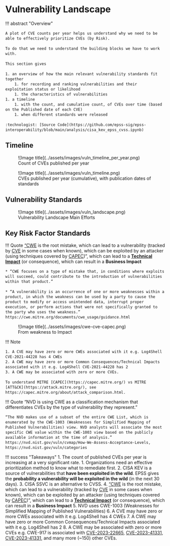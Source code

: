 # Vulnerability Landscape 

!!! abstract "Overview"

    A plot of CVE counts per year helps us understand why we need to be able to effectively prioritize CVEs (by Risk).

    To do that we need to understand the building blocks we have to work with.

    This section gives

    1. an overview of how the main relevant vulnerability standards fit together
        1. for recording and ranking vulnerabilities and their exploitation status or likelihood
        1. the characteristics of vulnerabilities
    1. a timeline
        1. with the count, and cumulative count, of CVEs over time (based on the Published date of each CVE)
        1. when different standards were released

    :technologist: [Source Code](https://github.com/epss-sig/epss-interoperability/blob/main/analysis/cisa_kev_epss_cvss.ipynb) 

## Timeline

<figure markdown>
  ![Image title](../assets/images/vuln_timeline_per_year.png)
  <figcaption>Count of CVEs published per year</figcaption>
</figure>

<figure markdown>
  ![Image title](../assets/images/vuln_timeline.png)
  <figcaption>CVEs published per year (cumulative), with publication dates of standards</figcaption>
</figure>


## Vulnerability Standards 
 
<figure markdown>
  ![Image title](../assets/images/vuln_landscape.png)
  <figcaption>Vulnerability Landscape Main Efforts</figcaption>
</figure>


## Key Risk Factor Standards

!!! Quote
    [“CWE](https://cwe.mitre.org/) is the root mistake, which can lead to a vulnerability (tracked by [CVE](https://cve.mitre.org/) in some cases when known), which can be exploited by an attacker (using techniques covered by [CAPEC](https://capec.mitre.org/))”, which can lead to a **[Technical Impact](https://capec.mitre.org/custom/view.html?id=1000)** (or consequence), which can result in a **Business Impact**

    * “CWE focuses on a type of mistake that, in conditions where exploits will succeed, could contribute to the introduction of vulnerabilities within that product.”
    
    * “A vulnerability is an occurrence of one or more weaknesses within a product, in which the weakness can be used by a party to cause the product to modify or access unintended data, interrupt proper execution, or perform actions that were not specifically granted to the party who uses the weakness.”
    https://cwe.mitre.org/documents/cwe_usage/guidance.html



<figure markdown>
  ![Image title](../assets/images/cwe-cve-capec.png)
  <figcaption>From weakness to Impact</figcaption>
</figure>

!!! Note

    1. A CVE may have zero or more CWEs associated with it e.g. Log4Shell CVE-2021-44228 has 4 CWEs
    2. A CWE may have zero or more Common Consequences/Technical Impacts associated with it e.g. Log4Shell CVE-2021-44228 has 2
    3. A CWE may be associated with zero or more CVEs.

    To understand MITRE [CAPEC](https://capec.mitre.org/) vs MITRE [ATT&CK](https://attack.mitre.org/), see https://capec.mitre.org/about/attack_comparison.html.
    
!!! Quote
    “NVD is using CWE as a classification mechanism that differentiates CVEs by the type of vulnerability they represent.”

    “The NVD makes use of a subset of the entire CWE List, which is enumerated by the CWE-1003 (Weaknesses for Simplified Mapping of Published Vulnerabilities) view. NVD analysts will associate the most specific CWE value within the CWE-1003 view based on the publicly available information at the time of analysis.”
    https://nvd.nist.gov/vuln/cvmap/How-We-Assess-Acceptance-Levels, https://nvd.nist.gov/vuln/categories

!!! success "Takeaways"
    1. The count of published CVEs per year is increasing at a very significant rate.
       1. Organizations need an effective prioritization method to know what to remediate first.
    2. CISA KEV is a source of vulnerabilities that **have been exploited in the wild**. EPSS gives the **probability a vulnerability will be exploited in the wild** (in the next 30 days).
    3. CISA SSVC is an alternative to CVSS.
    4.  [“CWE](https://cwe.mitre.org/) is the root mistake, which can lead to a vulnerability (tracked by [CVE](https://cve.mitre.org/) in some cases when known), which can be exploited by an attacker (using techniques covered by [CAPEC](https://capec.mitre.org/))”, which can lead to a **[Technical Impact](https://capec.mitre.org/custom/view.html?id=1000)** (or consequence), which can result in a **Business Impact**
    5. NVD uses CWE-1003 (Weaknesses for Simplified Mapping of Published Vulnerabilities)
    6. A CVE may have zero or more CWEs associated with it e.g. Log4Shell has 4 CWEs
    7. A CWE may have zero or more Common Consequences/Technical Impacts associated with it e.g. Log4Shell has 2
    8. A CWE may be associated with zero or more CVEs e.g. CWE-917 is associated with [CVE-2023-22665](https://nvd.nist.gov/vuln/detail/CVE-2023-22665), [CVE-2023-41331](https://nvd.nist.gov/vuln/detail/CVE-2023-27821), [CVE-2023-41331](https://nvd.nist.gov/vuln/detail/CVE-2023-41331), and many more (~150) other CVEs.





